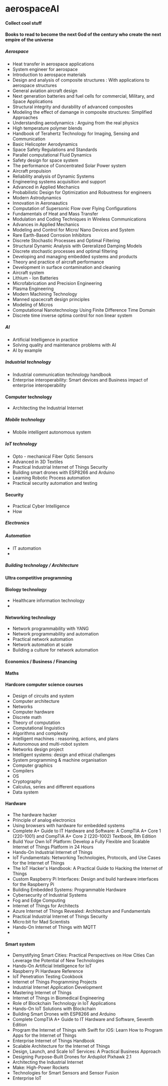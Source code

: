 # aerospaceAI
#### Collect cool stuff 

#### Books to read to become the next God of the century who create the next empire of the universe
##### Aerospace
+ Heat transfer in aerospace applications 
+ System engineer for aerospace 
+ Introduction to aerospace materials 
+ Design and analysis of composite structures : With applications to aerospace structures
+ General aviation aircraft design 
+ Next generation batteries and fuel cells for commercial, Military, and Space Applications 
+ Structural integrity and durability of advanced composites 
+ Modeling the effect of damange in composite structures: Simplified Approaches 
+ Understanding aerodynamics : Arguing from the real physics 
+ High temperature polymer blends
+ Handbook of Terahertz Technology for Imaging, Sensing and Communication 
+ Basic Helicopter Aerodynamics 
+ Space Safety Regulations and Standards 
+ Parallel computational Fluid Dynamics
+ Safety design for space system 
+ The performance of Concentrated Solar Power system 
+ Aircraft propulsion 
+ Reliability analysis of Dynamic Systems
+ Engineering systems acquisition and support 
+ Advanced in Applied Mechanics 
+ Probabilistic Design for Optimization and Robustness for engineers
+ Modern Astrodynamics 
+ Innovation in Aeronaautics 
+ Computation of Supersonic Flow over Flying Configurations 
+ Fundamentals of Heat and Mass Transfer 
+ Modulation and Coding Techniques in Wireless Communications 
+ Advances in Applied Mechanics 
+ Modeling and Control for Micro/ Nano Devices and System 
+ Rare Earth-Based Corrosion Inhibitors 
+ Discrete Stochastic Processes and Optimal Filtering
+ Structural Dynamic Analysis with Gereralized Damping Models
+ Discrete stochastic processes and optimal filtering 
+ Developing and managing embedded systems and products 
+ Theory and practice of aircraft performance 
+ Development in surface contamination and cleaning 
+ Aircraft system 
+ Lithium - Ion Batteries
+ Microfabrication and Precision Engineering 
+ Plasma Engineering 
+ Modern Machining Technology
+ Manned spacecraft design principles 
+ Modeling of Micros
+ Computational Nanotechnology Using Finite Difference Time Domain 
+ Discrete time inverse optima control for non linear system 



##### AI 
+ Artificial Intelligence in practice 
+ Solving quality and maintenance problems with AI 
+ AI by example 



##### Industrial technology
+ Industrial communication technology handbook 
+ Enterprise interoperability: Smart devices and Business impact of enterprise interoperability 

#### Computer technology 
+ Architecting the Industrial Internet





##### Mobile technology 
+ Mobile intelligent autonomous system 

##### IoT technology 
+ Opto - mechanical Fiber Optic Sensors
+ Advanced in 3D Textiles 
+ Practical Industrial Internet of Things Security 
+ Building smart drones with ESP8266 and Arduino 
+ Learning Robotic Process automation 
+ Practical security automation and testing 



#### Security 
+ Practical Cyber Intelligence 
+ How 


##### Electronics 


##### Automation 
+ IT automation 
+ 



##### Building technology / Architecture 


#### Ultra competitive programming 

#### Biology technology 
+ Healthcare information technology 
+ 

#### Networking technology
+ Network programmability with YANG 
+ Network programmability and automation 
+ Practical network automation 
+ Network automation at scale 
+ Building a culture for network automation 


#### Economics / Business / Financing 


#### Maths 



#### Hardcore computer science courses
+ Design of circuits and system 
+ Computer architecture 
+ Networks
+ Computer hardware 
+ Discrete math 
+ Theory of computation 
+ Computational linguistics 
+ Algorithms and complexity 
+ Intelligent machines : reasoning, actions, and plans
+ Autonomous and multi-robot system 
+ Networks design project 
+ Intelligent systems: design and ethical challenges 
+ System programming & machine organisation 
+ Computer graphics 
+ Compilers 
+ OS 
+ Cryptography 
+ Calculus, series and different equations 
+ Data system 



#### Hardware
+ The hardware hacker 
+ Principle of analog electronics 
+ Using browsers with hardware for embedded systems
+ Complete A+ Guide to IT Hardware and Software: A CompTIA A+ Core 1 (220-1001) and CompTIA A+ Core 2 (220-1002) Textbook, 8th Edition
+ Build Your Own IoT Platform: Develop a Fully Flexible and Scalable Internet of Things Platform in 24 Hours
+ Hands-On Industrial Internet of Things
+ IoT Fundamentals: Networking Technologies, Protocols, and Use Cases for the Internet of Things
+ The IoT Hacker's Handbook: A Practical Guide to Hacking the Internet of Things
+ Custom Raspberry Pi Interfaces: Design and build hardware interfaces for the Raspberry Pi
+ Building Embedded Systems: Programmable Hardware
+ Cybersecurity of Industrial Systems
+ Fog and Edge Computing
+ Internet of Things for Architects
+ Azure Internet of Things Revealed: Architecture and Fundamentals
+ Practical Industrial Internet of Things Security
+ Micro:bit for Mad Scientists
+ Hands-On Internet of Things with MQTT 
+ 





#### Smart system 
+ Demystifying Smart Cities: Practical Perspectives on How Cities Can Leverage the Potential of New Technologies
+ Hands-On Artificial Intelligence for IoT
+ Raspberry Pi Hardware Reference
+ IoT Penetration Testing Cookbook
+ Internet of Things Programming Projects
+ Industrial Internet Application Development
+ Mastering Internet of Things
+ Internet of Things in Biomedical Engineering
+ Role of Blockchain Technology in IoT Applications
+ Hands-On IoT Solutions with Blockchain
+ Building Smart Drones with ESP8266 and Arduino
+ Complete CompTIA A+ Guide to IT Hardware and Software, Seventh Edition
+ Program the Internet of Things with Swift for iOS: Learn How to Program Apps for the Internet of Things
+ Enterprise Internet of Things Handbook
+ Scalable Architecture for the Internet of Things
+ Design, Launch, and Scale IoT Services: A Practical Business Approach
+ Designing Purpose-Built Drones for Ardupilot Pixhawk 2.1
+ Architecting the Industrial Internet
+ Make: High-Power Rockets
+ Technologies for Smart Sensors and Sensor Fusion
+ Enterprise IoT 






